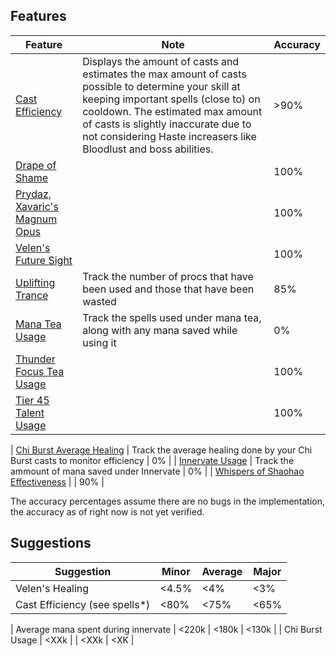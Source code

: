 ## Features
| Feature | Note | Accuracy |
| --- | --- | --- |
| [Cast Efficiency]() | Displays the amount of casts and estimates the max amount of casts possible to determine your skill at keeping important spells (close to) on cooldown. The estimated max amount of casts is slightly inaccurate due to not considering Haste increasers like Bloodlust and boss abilities. | >90% |
| [Drape of Shame]() |  | 100%|
| [Prydaz, Xavaric's Magnum Opus]() | | 100% |
| [Velen's Future Sight]() | | 100% |
| [Uplifting Trance]() | Track the number of procs that have been used and those that have been wasted | 85% |
| [Mana Tea Usage]() | Track the spells used under mana tea, along with any mana saved while using it | 0% |
| [Thunder Focus Tea Usage]() | | 100% |
| [Tier 45 Talent Usage]() | | 100% |

| [Chi Burst Average Healing]() | Track the average healing done by your Chi Burst casts to monitor efficiency | 0% |
| [Innervate Usage]() | Track the ammount of mana saved under Innervate | 0% |
| [Whispers of Shaohao Effectiveness]() | | 90% |


The accuracy percentages assume there are no bugs in the implementation, the accuracy as of right now is not yet verified.
## Suggestions

| Suggestion | Minor | Average | Major |
| --- | --- | --- | --- |
| Velen's Healing | <4.5% | <4% | <3% |
| Cast Efficiency (see spells*) | <80% | <75% | <65% |

| Average mana spent during innervate | <220k | <180k | <130k |
| Chi Burst Usage | <XXk | | <XXk | <XK |
